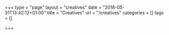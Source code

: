 +++
type = "page"
layout = "creatives"
date = "2018-05-31T13:42:12+01:00"
title = "Creatives"
url = "/creatives"
categories = []
tags = []

+++
